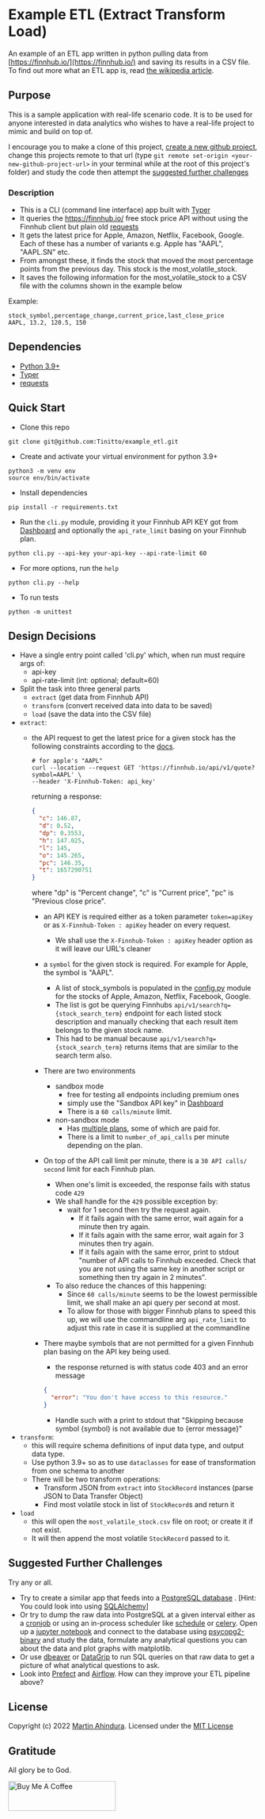 # Example ETL (Extract Transform Load)

An example of an ETL app written in python pulling data from [https://finnhub.io/](https://finnhub.io/)
and saving its results in a CSV file. To find out more what an ETL app is,
read [the wikipedia article](https://en.wikipedia.org/wiki/Extract,_transform,_load).

## Purpose

This is a sample application with real-life scenario code. It is to be used for anyone interested in data analytics
who wishes to have a real-life project to mimic and build on top of.

I encourage you to make a clone of this
project, [create a new github project](https://docs.github.com/en/get-started/quickstart/create-a-repo), change
this projects remote to that url (type `git remote set-origin <your-new-github-project-url>` in your terminal while at
the root of this project's folder) and study the code then attempt
the [suggested further challenges](#suggested-further-challenges)

### Description

- This is a CLI (command line interface) app built with [Typer](https://typer.tiangolo.com/typer-cli/)
- It queries the https://finnhub.io/ free stock price API without using the Finnhub client but plain
  old [requests](https://pypi.org/project/requests/)
- It gets the latest price for Apple, Amazon, Netflix, Facebook, Google. Each of these has a number of variants e.g.
  Apple has "AAPL", "AAPL.SN" etc.
- From amongst these, it finds the stock that moved the most percentage points from the previous day. This stock is the
  most_volatile_stock.
- It saves the following information for the most_volatile_stock to a CSV file with the columns shown in the example
  below

Example:

```text
stock_symbol,percentage_change,current_price,last_close_price
AAPL, 13.2, 120.5, 150
```

## Dependencies

- [Python 3.9+](https://www.python.org/downloads/release/python-3913/)
- [Typer](https://typer.tiangolo.com/)
- [requests](https://pypi.org/project/requests/)

## Quick Start

- Clone this repo

```shell
git clone git@github.com:Tinitto/example_etl.git
```

- Create and activate your virtual environment for python 3.9+

```shell
python3 -m venv env
source env/bin/activate
```

- Install dependencies

```shell
pip install -r requirements.txt
```

- Run the `cli.py` module, providing it your Finnhub API KEY got from [Dashboard](https://finnhub.io/dashboard) and
  optionally the `api_rate_limit` basing on your Finnhub plan.

```shell
python cli.py --api-key your-api-key --api-rate-limit 60
```

- For more options, run the `help`

```shell
python cli.py --help
```

- To run tests

```shell
python -m unittest
```

## Design Decisions

- Have a single entry point called 'cli.py' which, when run must require args of:
    - api-key
    - api-rate-limit (int: optional; default=60)
- Split the task into three general parts
    - `extract` (get data from Finnhub API)
    - `transform` (convert received data into data to be saved)
    - `load` (save the data into the CSV file)
- `extract`:
    - the API request to get the latest price for a given stock has the following constraints according to
      the [docs](https://finnhub.io/docs/api/introduction).

      ```shell
      # for apple's "AAPL"
      curl --location --request GET 'https://finnhub.io/api/v1/quote?symbol=AAPL' \
      --header 'X-Finnhub-Token: api_key'
      ```

      returning a response:

      ```JSON
      {
        "c": 146.87,
        "d": 0.52,
        "dp": 0.3553,
        "h": 147.025,
        "l": 145,
        "o": 145.265,
        "pc": 146.35,
        "t": 1657290751
      }
      ```

      where "dp" is "Percent change", "c" is "Current price", "pc" is "Previous close price".

        - an API KEY is required either as a token parameter `token=apiKey` or as `X-Finnhub-Token : apiKey` header on
          every request.
            - We shall use the `X-Finnhub-Token : apiKey` header option as it will leave our URL's cleaner
        - a `symbol` for the given stock is required. For example for Apple, the symbol is "AAPL".
            - A list of stock_symbols is populated in the [config.py](core/config.py) module for the stocks of Apple,
              Amazon, Netflix, Facebook, Google.
            - The list is got be querying Finnhubs `api/v1/search?q={stock_search_term}` endpoint for each
              listed stock description and manually checking that each result item belongs to the given stock name.
            - This had to be manual because `api/v1/search?q={stock_search_term}` returns items that are similar to the
              search term also.
        - There are two environments
            - sandbox mode
                - free for testing all endpoints including premium ones
                - simply use the "Sandbox API key" in [Dashboard](https://finnhub.io/dashboard)
                - There is a `60 calls/minute` limit.
            - non-sandbox mode
                - Has [multiple plans](https://finnhub.io/pricing), some of which are paid for.
                - There is a limit to `number_of_api_calls` per minute depending on the plan.
        - On top of the API call limit per minute, there is a `30 API calls/ second` limit for each Finnhub plan.
            - When one's limit is exceeded, the response fails with status code `429`
            - We shall handle for the `429` possible exception by:
                - wait for 1 second then try the request again.
                    - If it fails again with the same error, wait again for a minute then try again.
                    - If it fails again with the same error, wait again for 3 minutes then try again.
                    - If it fails again with the same error, print to stdout
                      "number of API calls to Finnhub exceeded. Check that you are not using the same key in another
                      script or something then try again in 2 minutes".
            - To also reduce the chances of this happening:
                - Since `60 calls/minute` seems to be the lowest permissible limit, we shall make an api query per
                  second at most.
                - To allow for those with bigger Finnhub plans to speed this up, we will use the commandline
                  arg `api_rate_limit`
                  to adjust this rate in case it is supplied at the commandline
        - There maybe symbols that are not permitted for a given Finnhub plan basing on the API key being used.
            - the response returned is with status code 403 and an error message

          ```JSON
          {
            "error": "You don't have access to this resource."
          }
          ```

            - Handle such with a print to stdout that "Skipping because symbol {symbol} is not available due to {error
              message}"
- `transform`:
    - this will require schema definitions of input data type, and output data type.
    - Use python 3.9+ so as to use `dataclasses` for ease of transformation from one schema to another
    - There will be two transform operations:
        - Transform JSON from `extract` into `StockRecord` instances (parse JSON to Data Transfer Object)
        - Find most volatile stock in list of `StockRecord`s and return it
- `load`
    - this will open the `most_volatile_stock.csv` file on root; or create it if not exist.
    - It will then append the most volatile `StockRecord` passed to it.

## Suggested Further Challenges

Try any or all.

- Try to create a similar app that feeds into a [PostgreSQL database](https://www.postgresql.org/)
  . [Hint: You could look into using [SQLAlchemy](https://www.sqlalchemy.org/)]
- Or try to dump the raw data into PostgreSQL at a given interval either as
  a [cronjob](https://www.geeksforgeeks.org/how-to-setup-cron-jobs-in-ubuntu/) or using an in-process scheduler
  like [schedule](https://schedule.readthedocs.io/en/stable/) or [celery](https://docs.celeryq.dev/en/stable/).
  Open up a [jupyter notebook](https://jupyter.org/install) and connect to the database
  using [psycopg2-binary](https://pypi.org/project/psycopg2-binary/) and study the
  data, formulate any analytical questions you can about the data and plot graphs with matplotlib.
- Or use [dbeaver](https://dbeaver.io/) or [DataGrip](https://www.jetbrains.com/datagrip/) to run SQL queries on that
  raw data to get a picture of what analytical questions to ask.
- Look into [Prefect](https://www.prefect.io/) and [Airflow](https://airflow.apache.org/). How can they improve your
  ETL pipeline above?

## License

Copyright (c) 2022 [Martin Ahindura](https://github.com/tinitto). Licensed under the [MIT License](./LICENSE)

## Gratitude

All glory be to God.

<a href="https://www.buymeacoffee.com/martinahinJ" target="_blank"><img src="https://cdn.buymeacoffee.com/buttons/v2/default-yellow.png" alt="Buy Me A Coffee" style="height: 60px !important;width: 217px !important;" ></a>

